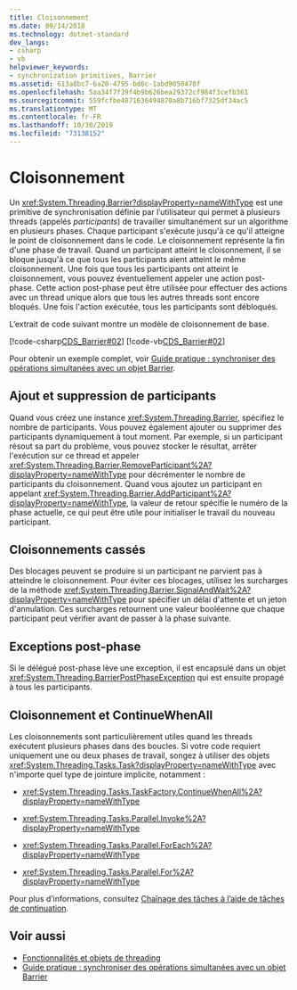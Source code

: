 ```yaml
---
title: Cloisonnement
ms.date: 09/14/2018
ms.technology: dotnet-standard
dev_langs:
- csharp
- vb
helpviewer_keywords:
- synchronization primitives, Barrier
ms.assetid: 613a8bc7-6a28-4795-bd6c-1abd9050478f
ms.openlocfilehash: 5aa34f7f39f4b9b626bea29372cf984f3cefb361
ms.sourcegitcommit: 559fcfbe4871636494870a8b716bf7325df34ac5
ms.translationtype: MT
ms.contentlocale: fr-FR
ms.lasthandoff: 10/30/2019
ms.locfileid: "73138152"
---
```

# <a name="barrier"></a>Cloisonnement

Un <xref:System.Threading.Barrier?displayProperty=nameWithType> est une primitive de synchronisation définie par l’utilisateur qui permet à plusieurs threads (appelés *participants*) de travailler simultanément sur un algorithme en plusieurs phases. Chaque participant s'exécute jusqu'à ce qu'il atteigne le point de cloisonnement dans le code. Le cloisonnement représente la fin d'une phase de travail. Quand un participant atteint le cloisonnement, il se bloque jusqu'à ce que tous les participants aient atteint le même cloisonnement. Une fois que tous les participants ont atteint le cloisonnement, vous pouvez éventuellement appeler une action post-phase. Cette action post-phase peut être utilisée pour effectuer des actions avec un thread unique alors que tous les autres threads sont encore bloqués. Une fois l'action exécutée, tous les participants sont débloqués.  
  
 L’extrait de code suivant montre un modèle de cloisonnement de base.  
  
 [!code-csharp[CDS_Barrier#02](../../../samples/snippets/csharp/VS_Snippets_Misc/cds_barrier/cs/barrier.cs#02)]
 [!code-vb[CDS_Barrier#02](../../../samples/snippets/visualbasic/VS_Snippets_Misc/cds_barrier/vb/barrier_vb.vb#02)]  
  
 Pour obtenir un exemple complet, voir [Guide pratique : synchroniser des opérations simultanées avec un objet Barrier](how-to-synchronize-concurrent-operations-with-a-barrier.md).  
  
## <a name="adding-and-removing-participants"></a>Ajout et suppression de participants

 Quand vous créez une instance <xref:System.Threading.Barrier>, spécifiez le nombre de participants. Vous pouvez également ajouter ou supprimer des participants dynamiquement à tout moment. Par exemple, si un participant résout sa part du problème, vous pouvez stocker le résultat, arrêter l'exécution sur ce thread et appeler <xref:System.Threading.Barrier.RemoveParticipant%2A?displayProperty=nameWithType> pour décrémenter le nombre de participants du cloisonnement. Quand vous ajoutez un participant en appelant <xref:System.Threading.Barrier.AddParticipant%2A?displayProperty=nameWithType>, la valeur de retour spécifie le numéro de la phase actuelle, ce qui peut être utile pour initialiser le travail du nouveau participant.  
  
## <a name="broken-barriers"></a>Cloisonnements cassés

 Des blocages peuvent se produire si un participant ne parvient pas à atteindre le cloisonnement. Pour éviter ces blocages, utilisez les surcharges de la méthode <xref:System.Threading.Barrier.SignalAndWait%2A?displayProperty=nameWithType> pour spécifier un délai d'attente et un jeton d'annulation. Ces surcharges retournent une valeur booléenne que chaque participant peut vérifier avant de passer à la phase suivante.  
  
## <a name="post-phase-exceptions"></a>Exceptions post-phase

 Si le délégué post-phase lève une exception, il est encapsulé dans un objet <xref:System.Threading.BarrierPostPhaseException> qui est ensuite propagé à tous les participants.  
  
## <a name="barrier-versus-continuewhenall"></a>Cloisonnement et ContinueWhenAll

 Les cloisonnements sont particulièrement utiles quand les threads exécutent plusieurs phases dans des boucles. Si votre code requiert uniquement une ou deux phases de travail, songez à utiliser des objets <xref:System.Threading.Tasks.Task?displayProperty=nameWithType> avec n'importe quel type de jointure implicite, notamment :  
  
- <xref:System.Threading.Tasks.TaskFactory.ContinueWhenAll%2A?displayProperty=nameWithType>  
  
- <xref:System.Threading.Tasks.Parallel.Invoke%2A?displayProperty=nameWithType>  
  
- <xref:System.Threading.Tasks.Parallel.ForEach%2A?displayProperty=nameWithType>  
  
- <xref:System.Threading.Tasks.Parallel.For%2A?displayProperty=nameWithType>  
  
 Pour plus d’informations, consultez [Chaînage des tâches à l’aide de tâches de continuation](../parallel-programming/chaining-tasks-by-using-continuation-tasks.md).  
  
## <a name="see-also"></a>Voir aussi

- [Fonctionnalités et objets de threading](threading-objects-and-features.md)
- [Guide pratique : synchroniser des opérations simultanées avec un objet Barrier](how-to-synchronize-concurrent-operations-with-a-barrier.md)
